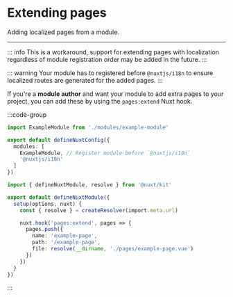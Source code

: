 # Extending pages

Adding localized pages from a module.

---

::: info
This is a workaround, support for extending pages with localization regardless of module registration order may be added in the future.
:::

::: warning
Your module has to registered before `@nuxtjs/i18n` to ensure localized routes are generated for the added pages.
:::

If you're a **module author** and want your module to add extra pages to your project, you can add these by using the `pages:extend` Nuxt hook.

:::code-group

```ts {}[nuxt.config.ts]
import ExampleModule from './modules/example-module'

export default defineNuxtConfig({
  modules: [
    ExampleModule, // Register module before `@nuxtjs/i18n`
    '@nuxtjs/i18n'
  ]
})
```

```ts {}[modules/example-module/index.ts]
import { defineNuxtModule, resolve } from '@nuxt/kit'

export default defineNuxtModule({
  setup(options, nuxt) {
    const { resolve } = createResolver(import.meta.url)

    nuxt.hook('pages:extend', pages => {
      pages.push({
        name: 'example-page',
        path: '/example-page',
        file: resolve(__dirname, './pages/example-page.vue')
      })
    })
  }
})
```
:::
